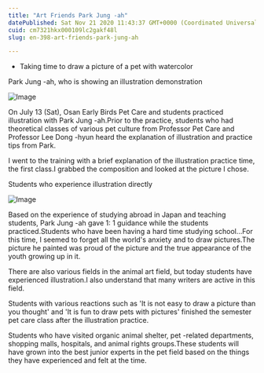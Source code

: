 ```yaml
---
title: "Art Friends Park Jung -ah"
datePublished: Sat Nov 21 2020 11:43:37 GMT+0000 (Coordinated Universal Time)
cuid: cm7321hkx000109lc2gakf48l
slug: en-398-art-friends-park-jung-ah

---
```



- Taking time to draw a picture of a pet with watercolor

Park Jung -ah, who is showing an illustration demonstration

![Image](https://cdn.hashnode.com/res/hashnode/image/upload/v1739433908349/ee298c4a-69bd-4fae-92d0-97312f47a234.jpeg)

On July 13 (Sat), Osan Early Birds Pet Care and students practiced illustration with Park Jung -ah.Prior to the practice, students who had theoretical classes of various pet culture from Professor Pet Care and Professor Lee Dong -hyun heard the explanation of illustration and practice tips from Park.

I went to the training with a brief explanation of the illustration practice time, the first class.I grabbed the composition and looked at the picture I chose.

Students who experience illustration directly

![Image](https://cdn.hashnode.com/res/hashnode/image/upload/v1739433911095/cfaef874-bc14-4324-ba04-f036d6ee55c8.jpeg)

Based on the experience of studying abroad in Japan and teaching students, Park Jung -ah gave 1: 1 guidance while the students practiced.Students who have been having a hard time studying school…For this time, I seemed to forget all the world's anxiety and to draw pictures.The picture he painted was proud of the picture and the true appearance of the youth growing up in it.

There are also various fields in the animal art field, but today students have experienced illustration.I also understand that many writers are active in this field.

Students with various reactions such as 'It is not easy to draw a picture than you thought' and 'It is fun to draw pets with pictures' finished the semester pet care class after the illustration practice.

Students who have visited organic animal shelter, pet -related departments, shopping malls, hospitals, and animal rights groups.These students will have grown into the best junior experts in the pet field based on the things they have experienced and felt at the time.